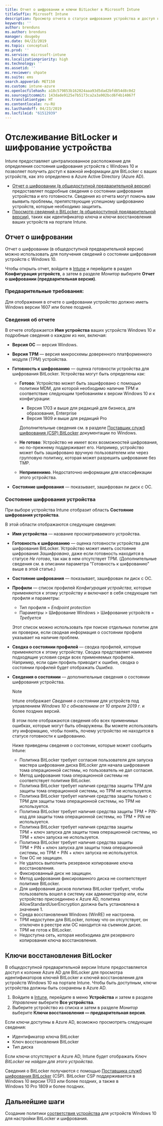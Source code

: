 ```yaml
---
title: Отчет о шифровании и ключи BitLocker в Microsoft Intune
titleSuffix: Microsoft Intune
description: Просмотр отчета о статусе шифрования устройства и доступ к ключам восстановления BitLocker на портале Microsoft Intune.
keywords: ''
author: brenduns
ms.author: brenduns
manager: dougeby
ms.date: 04/23/2019
ms.topic: conceptual
ms.prod: ''
ms.service: microsoft-intune
ms.localizationpriority: high
ms.technology: ''
ms.assetid: ''
ms.reviewer: shpate
ms.suite: ems
search.appverid: MET150
ms.custom: intune-azure
ms.openlocfilehash: a18c579853b162024aaa93d5dad2bfd854d8c0d2
ms.sourcegitcommit: 143dade9125e7b5173ca2a3a902bcd6f4b14067f
ms.translationtype: HT
ms.contentlocale: ru-RU
ms.lasthandoff: 04/23/2019
ms.locfileid: "61512939"
---
```

# <a name="monitor-bitlocker-and-device-encryption"></a>Отслеживание BitLocker и шифрование устройства  
Intune предоставляет централизованное расположение для определения состояния шифрования устройств с Windows 10 и позволяет получить доступ к важной информации для BitLocker с ваших устройств, как это определено в Azure Active Directory (Azure AD).  

- [Отчет о шифровании (в общедоступной предварительной версии)](#encryption-report) предоставляет подробные сведения о состоянии шифрования устройства и его готовности. Сведения из отчета могут помочь вам выявить проблемы, препятствующие успешному шифрованию устройств, которые необходимо защитить.  
- [Просмотр сведений о BitLocker (в общедоступной предварительной версии)](#bitlocker-recovery-keys), таких как идентификатор ключа и ключи восстановления ваших устройств на портале Intune.  

## <a name="encryption-report"></a>Отчет о шифровании
Отчет о шифровании (в общедоступной предварительной версии) можно использовать для получения сведений о состоянии шифрования устройств с Windows 10.  

Чтобы открыть отчет, войдите в [Intune](https://aka.ms/intuneportal) и перейдите в раздел **Конфигурация устройств**, а затем в разделе *Монитор* выберите **Отчет о шифровании (предварительная версия)**.  

### <a name="prerequisites"></a>Предварительные требования:
Для отображения в отчете о шифровании устройство должно иметь Windows версии 1607 или более поздней.  

### <a name="report-details"></a>Сведения об отчете
В отчете отображается **Имя устройства** ваших устройств Windows 10 и подробные сведения о каждом из них, включая:  
- **Версия ОС** — версия Windows.  
- **Версия TPM** — версия микросхемы доверенного платформенного модуля (TPM) устройства.  
- **Готовность к шифрованию** — оценка готовности устройства для шифрования BitLocker. Устройства могут быть определены как:
  - **Готово**: Устройство может быть зашифровано с помощью политики MDM, для которой необходимо наличие TPM и соответствие следующим требованиям к версии Windows 10 и к конфигурации:
    - Версия 1703 и выше для редакций для бизнеса, для образования, Enterprise
    - Версия 1809 и выше для редакций Pro  
  
    Дополнительные сведения см. в разделе [Поставщик служб шифрования (CSP) BitLocker](https://docs.microsoft.com/windows/client-management/mdm/bitlocker-csp) документации по Windows.  

  - **Не готово**: Устройство не имеет всех возможностей шифрования, но по-прежнему поддерживает его. Например, устройство может быть зашифровано вручную пользователем или через групповую политику, которая может разрешить шифрование без TMP.
  - **Неприменимо**. Недостаточно информации для классификации этого устройства.  

- **Состояние шифрования** — показывает, зашифрован ли диск с ОС.  


### <a name="device-encryption-status"></a>Состояние шифрования устройства
При выборе устройства Intune отобразит область **Состояние шифрования устройства**.

В этой области отображаются следующие сведения:  
- **Имя устройства** — название просматриваемого устройства.  
- **Готовность к шифрованию** — оценка готовности устройства для шифрования BitLocker. Устройство может иметь состояние шифрования *Зашифровано*, даже если готовность находится в статусе *Не готово*, так как в нем отсутствует TPM. (Дополнительные сведения см. в описании параметра "Готовность к шифрованию" выше в этой статье.)
- **Состояние шифрования** — показывает, зашифрован ли диск с ОС.  
- **Профили** — список профилей *Конфигурация устройства*, которые применяются к этому устройству и включают в себя следующие тип профиля и параметры:  
  - Тип профиля = *Endpoint protection*  
  - Параметры > Шифрование Windows > Шифрование устройств = *Требуется*  

  Этот список можно использовать при поиске отдельных политик для их проверки, если сводная информация о состоянии профиля указывает на наличие проблем.  

- **Сводка о состоянии профилей** — сводка профилей, которые применяются к этому устройству. Сводка представляет наименее подходящие условия среди всех применяемых профилей. Например, если один профиль приводит к ошибке, сводка о состоянии профилей будет отображать *Ошибка*.  
- **Сведения о состоянии** — дополнительные сведения о состоянии шифрования устройства. 
  > [!NOTE]  
  > Intune отображает *Сведения о состоянии* для устройств под управлением *Windows 10 с обновлением от 10 апреля 2019 г.* и более поздних версий.
  
  В этом поле отображаются сведения обо всех применимых ошибках, которые могут быть обнаружены. Вы можете использовать эту информацию, чтобы понять, почему устройство не находится в статусе готовности к шифрованию.  

  Ниже приведены сведения о состоянии, которые может сообщить Intune:  

   - Политика BitLocker требует согласия пользователя для запуска мастера шифрования диска BitLocker для начала шифрования тома операционной системы, но пользователь не дал согласия.  
   - Метод шифрования тома операционной системы не соответствует политике BitLocker.  
   - Политика BitLocker требует наличия средства защиты TPM для защиты тома операционной системы, но TPM не используется.  
   - Политика BitLocker требует наличия средства защиты только с TPM для защиты тома операционной системы, но TPM не используется.  
   - Политика BitLocker требует наличия средства защиты TPM + PIN-код для защиты тома операционной системы, но TPM + PIN не используется.  
   - Политика BitLocker требует наличия средства защиты TPM + ключ запуска для защиты тома операционной системы, но TPM + ключ запуска не используется.  
   - Политика BitLocker требует наличия средства защиты TPM + PIN + ключ запуска для защиты тома операционной системы, но TPM + PIN + ключ запуска не используется.  
   - Том ОС не защищен.  
   - Не удалось выполнить резервное копирование ключа восстановления.  
   - Фиксированный диск не защищен.  
   - Метод шифрования фиксированного диска не соответствует политике BitLocker.  
   - Для шифрования дисков политика BitLocker требует, чтобы пользователь вошел в систему как администратор или, если устройство присоединено к Azure AD, политика AllowStandardUserEncryption должна быть установлена в значение 1.  
   - Среда восстановления Windows (WinRE) не настроена.  
   - TPM недоступен для BitLocker, потому что он отсутствует, он отключен в реестре или ОС находится на съемном диске.  
   - TPM не готов к BitLocker.  
   - Недоступна сеть, которая необходима для резервного копирования ключа восстановления.  

## <a name="bitlocker-recovery-keys"></a>Ключи восстановления BitLocker
В общедоступной предварительной версии Intune предоставляется доступ к колонке Azure AD для BitLocker для просмотра идентификаторов ключей BitLocker и ключей восстановления для устройств Windows 10 на портале Intune.  Чтобы быть доступным, ключи устройства должны быть сохранены в Azure AD. 
1. Войдите в [Intune](https://aka.ms/intuneportal), перейдите в меню **Устройства** и затем в разделе *Управление* выберите **Все устройства**.
2. Выберите устройство из списка и затем в разделе *Монитор* выберите **Ключи восстановления — предварительная версия**.  
  
Если ключи доступны в Azure AD, возможно просмотреть следующие сведения:
- Идентификатор ключа BitLocker
- Ключ восстановления BitLocker
- Тип диска  

Если ключи отсутствуют в Azure AD, Intune будет отображать *Ключ BitLocker не найден для этого устройства*.  

Сведения о BitLocker получаются с помощью [Поставщика служб шифрования BitLocker](https://docs.microsoft.com/windows/client-management/mdm/bitlocker-csp) (CSP). BitLocker CSP поддерживается в Windows 10 версии 1703 или более поздних, а также в Windows 10 Pro 1809 и более поздних. 

## <a name="next-steps"></a>Дальнейшие шаги
Создание политики [соответствия устройства](compliance-policy-create-windows.md) для устройств Windows 10 для настройки BitLocker и шифрования.

